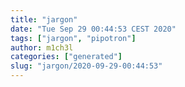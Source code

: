 ```yaml
---
title: "jargon"
date: "Tue Sep 29 00:44:53 CEST 2020"
tags: ["jargon", "pipotron"]
author: m1ch3l
categories: ["generated"]
slug: "jargon/2020-09-29-00:44:53"
---
```



